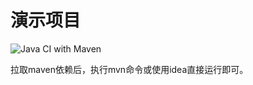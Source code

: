 # 演示项目

![Java CI with Maven](https://github.com/xfally/spring-gateway/workflows/Java%20CI%20with%20Maven/badge.svg)

拉取maven依赖后，执行mvn命令或使用idea直接运行即可。
